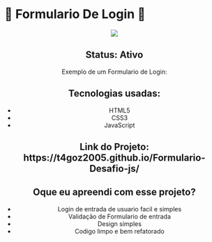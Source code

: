 <h1>🤖 Formulario De Login 🤖</h1>

<center><img src ="https://github.com/T4goz2005/Formulario-Desadio-js/assets/116327263/51e1d1c4-591b-4261-8f7a-e4d9c814e295"/center>

<h2>Status: Ativo </h2>

<p>Exemplo de um Formulario de Login:</p>

<h2>Tecnologias usadas: </h2>

+ HTML5
+ CSS3
+ JavaScript

<h2>Link do Projeto: https://t4goz2005.github.io/Formulario-Desafio-js/</h2>

<h2>Oque eu apreendi com esse projeto? </h2>

+ Login de entrada de usuario facil e simples
+ Validação de Formulario de entrada
+ Design simples 
+ Codigo limpo e bem refatorado


